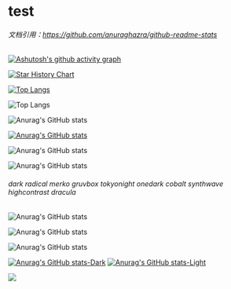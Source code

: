 # test
###### 文档引用：https://github.com/anuraghazra/github-readme-stats


[![Ashutosh's github activity graph](https://github-readme-activity-graph.vercel.app/graph?username=zengjunhuai)](https://github.com/ashutosh00710/github-readme-activity-graph)

[![Star History Chart](https://api.star-history.com/svg?repos=zengjunhuai/test&Date)](https://star-history.com/#star-history/star-history&Date)

[![Top Langs](https://github-readme-stats.vercel.app/api/top-langs/?username=anuraghazra&layout=donut-vertical)](https://github.com/anuraghazra/github-readme-stats)

![Top Langs](https://github-readme-stats.vercel.app/api/top-langs/?username=anuraghazra&hide_progress=true)

![Anurag's GitHub stats](https://github-readme-stats.vercel.app/api?username=anuraghazra&show=reviews)

[![Anurag's GitHub stats](https://github-readme-stats.vercel.app/api?username=zengjunhuai)](https://github.com/anuraghazra/github-readme-stats)

![Anurag's GitHub stats](https://github-readme-stats.vercel.app/api?username=zengjunhuai&hide=contribs,prs)


![Anurag's GitHub stats](https://github-readme-stats.vercel.app/api?username=zengjunhuai&show_icons=true)

###### dark radical merko gruvbox tokyonight onedark cobalt synthwave highcontrast dracula
![Anurag's GitHub stats](https://github-readme-stats.vercel.app/api?username=anuraghazra&show_icons=true&theme=radical)

![Anurag's GitHub stats](https://github-readme-stats.vercel.app/api?username=zengjunhuai&show_icons=true&theme=transparent)

![Anurag's GitHub stats](https://github-readme-stats.vercel.app/api?username=zengjunhuai&show_icons=true&bg_color=00000000)

[![Anurag's GitHub stats-Dark](https://github-readme-stats.vercel.app/api?username=zengjunhuai&show_icons=true&theme=dark#gh-dark-mode-only)](https://github.com/anuraghazra/github-readme-stats#gh-dark-mode-only)
[![Anurag's GitHub stats-Light](https://github-readme-stats.vercel.app/api?username=zengjunhuai&show_icons=true&theme=default#gh-light-mode-only)](https://github.com/anuraghazra/github-readme-stats#gh-light-mode-only)

<picture>
  <source
    srcset="https://github-readme-stats.vercel.app/api?username=zengjunhuai&show_icons=true&theme=dark"
    media="(prefers-color-scheme: dark)"
  />
  <source
    srcset="https://github-readme-stats.vercel.app/api?username=zengjunhuai&show_icons=true"
    media="(prefers-color-scheme: light), (prefers-color-scheme: no-preference)"
  />
  <img src="https://github-readme-stats.vercel.app/api?username=zengjunhuai&show_icons=true" />
</picture>

